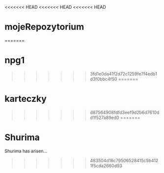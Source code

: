 <<<<<<< HEAD
<<<<<<< HEAD
<<<<<<< HEAD
# mojeRepozytorium
=======
# npg1
>>>>>>> 3fd1e0da41f2d72c1259fe7f4edb1d3f0bbc4f50
=======
# karteczky
>>>>>>> d87564908fdfd3eef9d2b6d7610dd1f527a89ed0
=======
# Shurima
Shurima has arisen...
>>>>>>> 483504d16c79506528415c5b4121f5cda2660d93
